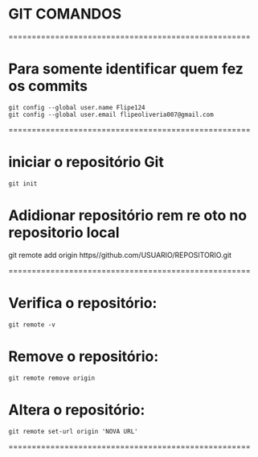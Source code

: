 #                 GIT COMANDOS

====================================================

# Para somente identificar quem fez os commits
    git config --global user.name Flipe124
    git config --global user.email flipeoliveria007@gmail.com

====================================================

# iniciar o repositório Git
    git init 
# Adidionar repositório rem re oto no repositorio local
   git remote add origin https//github.com/USUARIO/REPOSITORIO.git

====================================================

# Verifica o repositório:
    git remote -v
# Remove o repositório:    
    git remote remove origin
# Altera o repositório:
    git remote set-url origin 'NOVA URL'
====================================================    

